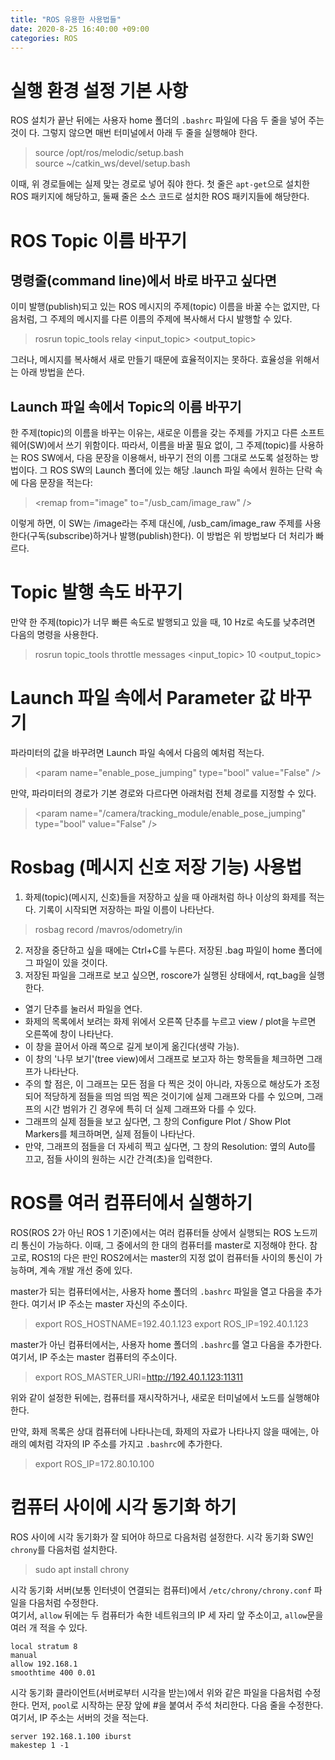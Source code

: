 ```yaml
---
title: "ROS 유용한 사용법들"
date: 2020-8-25 16:40:00 +09:00
categories: ROS
---
```


# 실행 환경 설정 기본 사항
ROS 설치가 끝난 뒤에는 사용자 home 폴더의 `.bashrc` 파일에 다음 두 줄을 넣어 주는 것이 다. 그렇지 않으면 매번 터미널에서 아래 두 줄을 실행해야 한다.
> source /opt/ros/melodic/setup.bash  
> source ~/catkin_ws/devel/setup.bash

이때, 위 경로들에는 실제 맞는 경로로 넣어 줘야 한다. 첫 줄은 `apt-get`으로 설치한 ROS 패키지에 해당하고, 둘째 줄은 소스 코드로 설치한 ROS 패키지들에 해당한다.

# ROS Topic 이름 바꾸기

## 명령줄(command line)에서 바로 바꾸고 싶다면
이미 발행(publish)되고 있는 ROS 메시지의 주제(topic) 이름을 바꿀 수는 없지만, 다음처럼, 그 주제의 메시지를 다른 이름의 주제에 복사해서 다시 발행할 수 있다.
> rosrun topic_tools relay &lt;input_topic&gt; &lt;output_topic&gt;   
   
그러나, 메시지를 복사해서 새로 만들기 때문에 효율적이지는 못하다. 효율성을 위해서는 아래 방법을 쓴다.

## Launch 파일 속에서 Topic의 이름 바꾸기
한 주제(topic)의 이름을 바꾸는 이유는, 새로운 이름을 갖는 주제를 가지고 다른 소프트웨어(SW)에서 쓰기 위함이다.
따라서, 이름을 바꿀 필요 없이, 그 주제(topic)를 사용하는 ROS SW에서, 다음 문장을 이용해서, 바꾸기 전의 이름 그대로 쓰도록 설정하는 방법이다.
그 ROS SW의 Launch 폴더에 있는 해당 .launch 파일 속에서 원하는 <node> 단락 속에 다음 문장을 적는다:
> &lt;remap from="image" to="/usb_cam/image_raw" /&gt;
   
이렇게 하면, 이 SW는 /image라는 주제 대신에, /usb_cam/image_raw 주제를 사용한다(구독(subscribe)하거나 발행(publish)한다). 이 방법은 위 방법보다 더 처리가 빠르다.

# Topic 발행 속도 바꾸기
만약 한 주제(topic)가 너무 빠른 속도로 발행되고 있을 때, 10 Hz로 속도를 낮추려면 다음의 명령을 사용한다.
> rosrun topic_tools throttle messages &lt;input_topic&gt; 10 &lt;output_topic&gt;

# Launch 파일 속에서 Parameter 값 바꾸기
파라미터의 값을 바꾸려면 Launch 파일 속에서 다음의 예처럼 적는다.
> &lt;param name="enable_pose_jumping" type="bool" value="False" /&gt;
   
만약, 파라미터의 경로가 기본 경로와 다르다면 아래처럼 전체 경로를 지정할 수 있다.
> &lt;param name="/camera/tracking_module/enable_pose_jumping" type="bool" value="False" /&gt;

# Rosbag (메시지 신호 저장 기능) 사용법
1. 화제(topic)(메시지, 신호)들을 저장하고 싶을 때 아래처럼 하나 이상의 화제를 적는다. 기록이 시작되면 저장하는 파일 이름이 나타난다.
> rosbag record /mavros/odometry/in
2. 저장을 중단하고 싶을 때에는 Ctrl+C를 누른다. 저장된 .bag 파일이 home 폴더에 그 파일이 있을 것이다.
3. 저장된 파일을 그래프로 보고 싶으면, roscore가 실행된 상태에서, rqt_bag을 실행한다.
- 열기 단추를 눌러서 파일을 연다.
- 화제의 목록에서 보려는 화제 위에서 오른쪽 단추를 누르고 view / plot을 누르면 오른쪽에 창이 나타난다.
- 이 창을 끌어서 아래 쪽으로 길게 보이게 옮긴다(생략 가능).
- 이 창의 '나무 보기'(tree view)에서 그래프로 보고자 하는 항목들을 체크하면 그래프가 나타난다.
- 주의 할 점은, 이 그래프는 모든 점을 다 찍은 것이 아니라, 자동으로 해상도가 조정되어 적당하게 점들을 띄엄 띄엄 찍은 것이기에 실제 그래프와 다를 수 있으며, 그래프의 시간 범위가 긴 경우에 특히 더 실제 그래프와 다를 수 있다.
- 그래프의 실제 점들을 보고 싶다면, 그 창의 Configure Plot / Show Plot Markers를 체크하며면, 실제 점들이 나타난다.
- 만약, 그래프의 점들을 더 자세히 찍고 싶다면, 그 창의 Resolution: 옆의 Auto를 끄고, 점들 사이의 원하는 시간 간격(초)을 입력한다. 

# ROS를 여러 컴퓨터에서 실행하기
ROS(ROS 2가 아닌 ROS 1 기준)에서는 여러 컴퓨터들 상에서 실행되는 ROS 노드끼리 통신이 가능하다. 이때, 그 중에서의 한 대의 컴퓨터를 master로 지정해야 한다. 참고로, ROS1의 다은 판인 ROS2에서는 master의 지정 없이 컴퓨터들 사이의 통신이 가능하며, 계속 개발 개선 중에 있다.

master가 되는 컴퓨터에서는, 사용자 home 폴더의 `.bashrc` 파일을 열고 다음을 추가한다. 여기서 IP 주소는 master 자신의 주소이다.
> export ROS_HOSTNAME=192.40.1.123
> export ROS_IP=192.40.1.123

master가 아닌 컴퓨터에서는, 사용자 home 폴더의 `.bashrc`를 열고 다음을 추가한다. 여기서, IP 주소는 master 컴퓨터의 주소이다.
> export ROS_MASTER_URI=http://192.40.1.123:11311

위와 같이 설정한 뒤에는, 컴퓨터를 재시작하거나, 새로운 터미널에서 노드를 실행해야 한다. 

만약, 화제 목록은 상대 컴퓨터에 나타나는데, 화제의 자료가 나타나지 않을 때에는, 아래의 예처럼 각자의 IP 주소를 가지고 `.bashrc`에 추가한다.
> export ROS_IP=172.80.10.100

# 컴퓨터 사이에 시각 동기화 하기
ROS 사이에 시각 동기화가 잘 되어야 하므로 다음처럼 설정한다.
시각 동기화 SW인 `chrony`를 다음처럼 설치한다.
> sudo apt install chrony

시각 동기화 서버(보통 인터넷이 연결되는 컴퓨터)에서 `/etc/chrony/chrony.conf` 파일을 다음처럼 수정한다.  
여기서, `allow` 뒤에는 두 컴퓨터가 속한 네트워크의 IP 세 자리 앞 주소이고, `allow`문을 여러 개 적을 수 있다.  
```
local stratum 8
manual
allow 192.168.1
smoothtime 400 0.01
```

시각 동기화 클라이언트(서버로부터 시각을 받는)에서 위와 같은 파일을 다음처럼 수정한다.
먼저, `pool`로 시작하는 문장 앞에 #을 붙여서 주석 처리한다.
다음 줄을 수정한다. 여기서, IP 주소는 서버의 것을 적는다.  
```
server 192.168.1.100 iburst
makestep 1 -1
```
